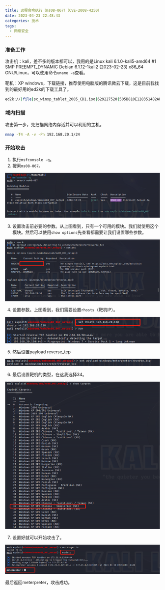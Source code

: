 ```yaml
---
title: 远程命令执行（ms08-067）（CVE-2008-4250）
date: 2023-04-23 22:48:43
categories: 技术
tags:
  - 网络安全
---
```


### 准备工作

攻击机：kali，差不多的版本都可以，我用的是Linux kali 6.1.0-kali5-amd64 #1 SMP PREEMPT_DYNAMIC Debian 6.1.12-1kali2 (2023-02-23) x86_64 GNU/Linux，可以使用命令```uname -a```查看。

靶机：XP windows，下载链接，推荐使用电脑版的腾讯微云下载，这是目前我找到的最好用的ed2k的下载工具了。

<!-- more -->

```bash
ed2k://|file|sc_winxp_tablet_2005_CD1.iso|629227520|505B810E128351482AF8B83AC4D04FD2|/
```

### 域内扫描

攻击第一步，先扫描网络内存活并可以利用的主机。

```bash
nmap -T4 -A -v -Pn 192.168.20.1/24
```

### 开始攻击

1. 执行```msfconsole -q```。
2. 搜索```ms08-067```。

![开启工具](./ms08-067/1.png)

3. 设置攻击前必要的参数。从上图看到，只有一个可用的模块。我们就使用这个模块。然后可以使用```show options```先查看都需要让我们设置哪些参数。

![使用模块](./ms08-067/2.png)

4. 设置参数。上图看到，我们需要设置```rhosts```（靶机IP）。

![设置参数](./ms08-067/3.png)

5. 然后设置payload reverse_tcp

![设置参数](./ms08-067/4.png)

6. 最后设置靶机的类型，在这我选择34。

![设置参数](./ms08-067/5.png)

7. 设置好就可以开始攻击了。

![设置参数](./ms08-067/6.png)

最后返回meterpreter，攻击成功。